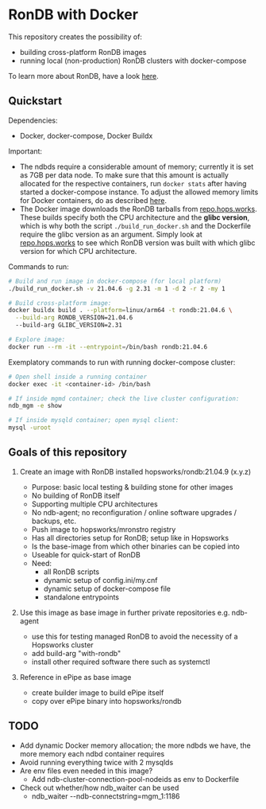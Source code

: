 # RonDB with Docker

This repository creates the possibility of:
- building cross-platform RonDB images
- running local (non-production) RonDB clusters with docker-compose

To learn more about RonDB, have a look [here](rondb.com).

## Quickstart

Dependencies:
- Docker, docker-compose, Docker Buildx

Important:
- The ndbds require a considerable amount of memory; currently it is set as 7GB per data node. To make sure that this amount is actually allocated for the respective containers, run `docker stats` after having started a docker-compose instance. To adjust the allowed memory limits for Docker containers, do as described [here](https://stackoverflow.com/a/44533437/9068781).
- The Docker image downloads the RonDB tarballs from [repo.hops.works](repo.hops.works). These builds specify both the CPU architecture and the **glibc version**, which is why both the script `./build_run_docker.sh` and the Dockerfile require the glibc version as an argument. Simply look at [repo.hops.works](repo.hops.works) to see which RonDB version was built with which glibc version for which CPU architecture.

Commands to run:
```bash
# Build and run image in docker-compose (for local platform)
./build_run_docker.sh -v 21.04.6 -g 2.31 -m 1 -d 2 -r 2 -my 1

# Build cross-platform image:
docker buildx build . --platform=linux/arm64 -t rondb:21.04.6 \
  --build-arg RONDB_VERSION=21.04.6
  --build-arg GLIBC_VERSION=2.31

# Explore image:
docker run --rm -it --entrypoint=/bin/bash rondb:21.04.6
```

Exemplatory commands to run with running docker-compose cluster:
```bash
# Open shell inside a running container
docker exec -it <container-id> /bin/bash

# If inside mgmd container; check the live cluster configuration:
ndb_mgm -e show

# If inside mysqld container; open mysql client:
mysql -uroot
```

## Goals of this repository

1. Create an image with RonDB installed hopsworks/rondb:21.04.9 (x.y.z)
   - Purpose: basic local testing & building stone for other images
   - No building of RonDB itself
   - Supporting multiple CPU architectures
   - No ndb-agent; no reconfiguration / online software upgrades / backups, etc.
   - Push image to hopsworks/mronstro registry
   - Has all directories setup for RonDB; setup like in Hopsworks
   - Is the base-image from which other binaries can be copied into
   - Useable for quick-start of RonDB
   - Need:
     - all RonDB scripts
     - dynamic setup of config.ini/my.cnf
     - dynamic setup of docker-compose file
     - standalone entrypoints

2. Use this image as base image in further private repositories e.g. ndb-agent
   - use this for testing managed RonDB to avoid the necessity of a Hopsworks cluster
   - add build-arg "with-rondb"
   - install other required software there such as systemctl

3. Reference in ePipe as base image
    - create builder image to build ePipe itself
    - copy over ePipe binary into hopsworks/rondb

## TODO

- Add dynamic Docker memory allocation; the more ndbds we have, the more memory each ndbd container requires
- Avoid running everything twice with 2 mysqlds
- Are env files even needed in this image?
  - Add ndb-cluster-connection-pool-nodeids as env to Dockerfile
- Check out whether/how ndb_waiter can be used
  - ndb_waiter --ndb-connectstring=mgm_1:1186
